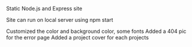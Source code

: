 Static Node.js and Express site

Site can run on local server using npm start

Customized the color and background color, some fonts
Added a 404 pic for the error page
Added a project cover for each projects